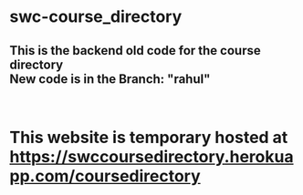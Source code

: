 # swc-course_directory

<h2>This is the backend old code for the course directory<br>New code is in the Branch: "rahul" </h2><br>

# This website is temporary hosted at <a href="https://swccoursedirectory.herokuapp.com/coursedirectory"> https://swccoursedirectory.herokuapp.com/coursedirectory

